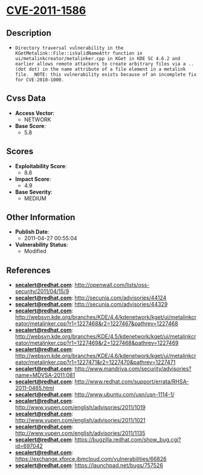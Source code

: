 
# [CVE-2011-1586](https://cve.mitre.org/cgi-bin/cvename.cgi?name=CVE-2011-1586)

## Description

- `Directory traversal vulnerability in the KGetMetalink::File::isValidNameAttr function in ui/metalinkcreator/metalinker.cpp in KGet in KDE SC 4.6.2 and earlier allows remote attackers to create arbitrary files via a .. (dot dot) in the name attribute of a file element in a metalink file.  NOTE: this vulnerability exists because of an incomplete fix for CVE-2010-1000.`

## Cvss Data

- **Access Vector**:
  - NETWORK
- **Base Score**:
  - 5.8

## Scores

- **Exploitability Score**:
  - 8.6
- **Impact Score**:
  - 4.9
- **Base Severity**:
  - MEDIUM

## Other Information

- **Publish Date**:
  - 2011-04-27 00:55:04
- **Vulnerability Status**:
  - Modified

## References

- **secalert@redhat.com**: http://openwall.com/lists/oss-security/2011/04/15/9
- **secalert@redhat.com**: http://secunia.com/advisories/44124
- **secalert@redhat.com**: http://secunia.com/advisories/44329
- **secalert@redhat.com**: http://websvn.kde.org/branches/KDE/4.4/kdenetwork/kget/ui/metalinkcreator/metalinker.cpp?r1=1227468&r2=1227467&pathrev=1227468
- **secalert@redhat.com**: http://websvn.kde.org/branches/KDE/4.5/kdenetwork/kget/ui/metalinkcreator/metalinker.cpp?r1=1227469&r2=1227468&pathrev=1227469
- **secalert@redhat.com**: http://websvn.kde.org/branches/KDE/4.6/kdenetwork/kget/ui/metalinkcreator/metalinker.cpp?r1=1227471&r2=1227470&pathrev=1227471
- **secalert@redhat.com**: http://www.mandriva.com/security/advisories?name=MDVSA-2011:081
- **secalert@redhat.com**: http://www.redhat.com/support/errata/RHSA-2011-0465.html
- **secalert@redhat.com**: http://www.ubuntu.com/usn/usn-1114-1/
- **secalert@redhat.com**: http://www.vupen.com/english/advisories/2011/1019
- **secalert@redhat.com**: http://www.vupen.com/english/advisories/2011/1021
- **secalert@redhat.com**: http://www.vupen.com/english/advisories/2011/1135
- **secalert@redhat.com**: https://bugzilla.redhat.com/show_bug.cgi?id=697042
- **secalert@redhat.com**: https://exchange.xforce.ibmcloud.com/vulnerabilities/66826
- **secalert@redhat.com**: https://launchpad.net/bugs/757526
